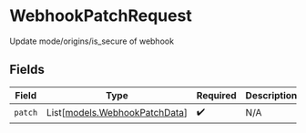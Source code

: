 # WebhookPatchRequest

Update mode/origins/is_secure of webhook


## Fields

| Field                                                          | Type                                                           | Required                                                       | Description                                                    |
| -------------------------------------------------------------- | -------------------------------------------------------------- | -------------------------------------------------------------- | -------------------------------------------------------------- |
| `patch`                                                        | List[[models.WebhookPatchData](../models/webhookpatchdata.md)] | :heavy_check_mark:                                             | N/A                                                            |